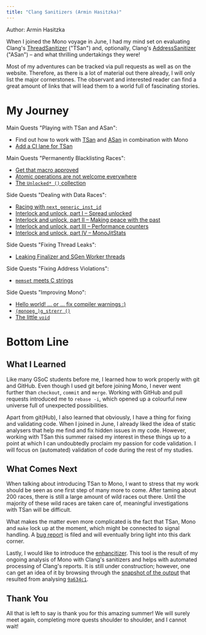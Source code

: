 ```yaml
---
title: "Clang Sanitizers (Armin Hasitzka)"
---
```


Author: Armin Hasitzka

When I joined the Mono voyage in June, I had my mind set on evaluating Clang's [ThreadSanitizer](https://clang.llvm.org/docs/ThreadSanitizer.html) ("TSan") and, optionally, Clang's [AddressSanitizer](https://clang.llvm.org/docs/AddressSanitizer.html) ("ASan") &ndash; and what thrilling undertakings they were!

Most of my adventures can be tracked via pull requests as well as on the website. Therefore, as there is a lot of material out there already, I will only list the major cornerstones. The observant and interested reader can find a great amount of links that will lead them to a world full of fascinating stories.

# My Journey

Main Quests "Playing with TSan and ASan":
* Find out how to work with [TSan](/docs/debug+profile/clang/threadsanitizer/) and [ASan](/docs/debug+profile/clang/addresssanitizer/) in combination with Mono
* [Add a CI lane for TSan](https://github.com/mono/mono/pull/5254)

Main Quests "Permanently Blacklisting Races":
* [Get that macro approved](https://github.com/mono/mono/pull/5191)
* [Atomic operations are not welcome everywhere](https://github.com/mono/mono/pull/5255)
* [The `Unlocked* ()` collection](https://github.com/mono/mono/pull/5310)

Side Quests "Dealing with Data Races":
* [Racing with `next_generic_inst_id`](https://github.com/mono/mono/pull/5299)
* [Interlock and unlock, part I &ndash; Spread unlocked](https://github.com/mono/mono/pull/5381)
* [Interlock and unlock, part II &ndash; Making peace with the past](https://github.com/mono/mono/pull/5387)
* [Interlock and unlock, part III &ndash; Performance counters](https://github.com/mono/mono/pull/5413)
* [Interlock and unlock, part IV &ndash; MonoJitStats](https://github.com/mono/mono/pull/5437)

Side Quests "Fixing Thread Leaks":
* [Leaking Finalizer and SGen Worker threads](https://github.com/mono/mono/pull/5284)

Side Quests "Fixing Address Violations":
* [`memset` meets C strings](https://github.com/mono/mono/pull/5285)

Side Quests "Improving Mono":
* [Hello world! ... or ... fix compiler warnings :)](https://github.com/mono/mono/pull/5064)
* [`(monoeg_)g_strerr ()`](https://github.com/mono/mono/pull/5323)
* [The little `void`](https://github.com/mono/mono/pull/5438)

# Bottom Line

## What I Learned

Like many GSoC students before me, I learned how to work properly with git and GitHub. Even though I used git before joining Mono, I never went further than `checkout`, `commit` and `merge`. Working with GitHub and pull requests introduced me to `rebase -i`, which opened up a colourful new universe full of unexpected possibilities.

Apart from git(Hub), I also learned that obviously, I have a thing for fixing and validating code. When I joined in June, I already liked the idea of static analysers that help me find and fix hidden issues in my code. However, working with TSan this summer raised my interest in these things up to a point at which I can undoubtedly proclaim my passion for code validation. I will focus on (automated) validation of code during the rest of my studies.

## What Comes Next

When talking about introducing TSan to Mono, I want to stress that my work should be seen as one first step of many more to come. After taming about 200 races, there is still a large amount of wild races out there. Until the majority of these wild races are taken care of, meaningful investigations with TSan will be difficult.

What makes the matter even more complicated is the fact that TSan, Mono and `make` lock up at the moment, which might be connected to signal handling. A [bug report](https://bugzilla.xamarin.com/show_bug.cgi?id=58819) is filed and will eventually bring light into this dark corner.

Lastly, I would like to introduce the [enhancitizer](https://github.com/cherusker/enhancitizer). This tool is the result of my ongoing analysis of Mono with Clang's sanitizers and helps with automated processing of Clang's reports. It is still under construction; however, one can get an idea of it by browsing through the [snapshot of the output](/files/gsoc-2017-clang-sanitizers-enhancitizer.zip) that resulted from analysing [`9a634c1`](https://github.com/mono/mono/commit/9a634c1810aad46d30a674f3a97ab263dcd4272e).

## Thank You

All that is left to say is thank you for this amazing summer! We will surely meet again, completing more quests shoulder to shoulder, and I cannot wait!
